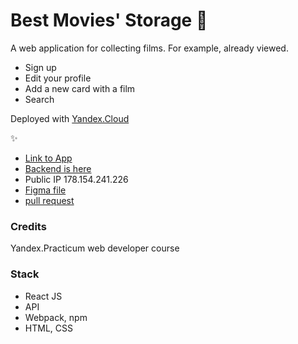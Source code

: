 # Best Movies' Storage 🎥

A web application for collecting films. For example, already viewed.

- Sign up
- Edit your profile
- Add a new card with a film
- Search

Deployed with [Yandex.Cloud](https://cloud.yandex.ru/)

✨
- [Link to App](https://best-movies.nomoredomains.icu)
- [Backend is here](https://api.best-movies.nomoredomains.icu)
- Public IP 178.154.241.226
- [Figma file](https://drive.google.com/file/d/1H72nW2yU77Zo_nPes1Gy5XmEIxQp95ya/view?usp=sharing)
- [pull request](https://github.com/gogetyourknife/movies-explorer-frontend/pull/2)

### Credits

Yandex.Practicum web developer course

### Stack

- React JS
- API
- Webpack, npm
- HTML, CSS 
